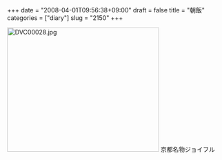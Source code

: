 +++
date = "2008-04-01T09:56:38+09:00"
draft = false
title = "朝飯"
categories = ["diary"]
slug = "2150"
+++

<img alt="DVC00028.jpg" class="pict" height="288" src="http://ieiriblog.img.jugem.jp/20080401_438953.jpg" width="352" />
京都名物ジョイフル
